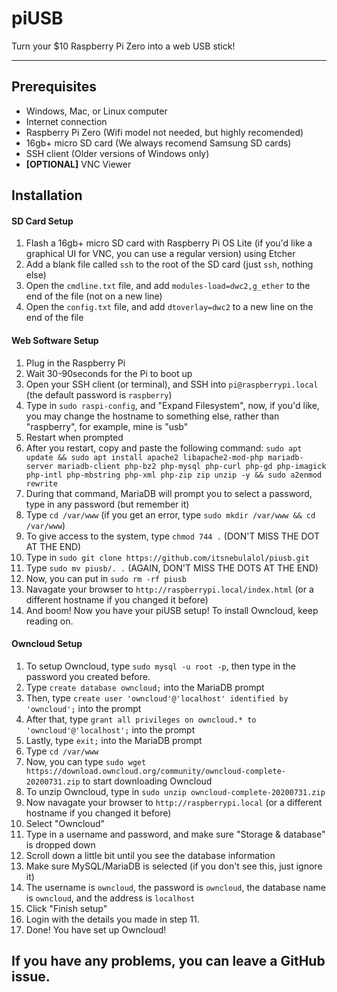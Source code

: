 # piUSB

Turn your \$10 Raspberry Pi Zero into a web USB stick!

---

## Prerequisites

-   Windows, Mac, or Linux computer
-   Internet connection
-   Raspberry Pi Zero (Wifi model not needed, but highly recomended)
-   16gb+ micro SD card (We always recomend Samsung SD cards)
-   SSH client (Older versions of Windows only)
-   **[OPTIONAL]** VNC Viewer

## Installation

#### SD Card Setup

1. Flash a 16gb+ micro SD card with Raspberry Pi OS Lite (if you'd like a graphical UI for VNC, you can use a regular version) using Etcher
2. Add a blank file called `ssh` to the root of the SD card (just `ssh`, nothing else)
3. Open the `cmdline.txt` file, and add `modules-load=dwc2,g_ether` to the end of the file (not on a new line)
4. Open the `config.txt` file, and add `dtoverlay=dwc2` to a new line on the end of the file

#### Web Software Setup

1. Plug in the Raspberry Pi
2. Wait 30-90seconds for the Pi to boot up
3. Open your SSH client (or terminal), and SSH into `pi@raspberrypi.local` (the default password is `raspberry`)
4. Type in `sudo raspi-config`, and "Expand Filesystem", now, if you'd like, you may change the hostname to something else, rather than "raspberry", for example, mine is "usb"
5. Restart when prompted
6. After you restart, copy and paste the following command:
   `sudo apt update && sudo apt install apache2 libapache2-mod-php mariadb-server mariadb-client php-bz2 php-mysql php-curl php-gd php-imagick php-intl php-mbstring php-xml php-zip zip unzip -y && sudo a2enmod rewrite`
7. During that command, MariaDB will prompt you to select a password, type in any password (but remember it)
8. Type `cd /var/www` (if you get an error, type `sudo mkdir /var/www && cd /var/www`)
9. To give access to the system, type `chmod 744 .` (DON'T MISS THE DOT AT THE END)
10. Type in `sudo git clone https://github.com/itsnebulalol/piusb.git`
11. Type `sudo mv piusb/. .` (AGAIN, DON'T MISS THE DOTS AT THE END)
12. Now, you can put in `sudo rm -rf piusb`
13. Navagate your browser to `http://raspberrypi.local/index.html` (or a different hostname if you changed it before)
14. And boom! Now you have your piUSB setup! To install Owncloud, keep reading on.

#### Owncloud Setup

1. To setup Owncloud, type `sudo mysql -u root -p`, then type in the password you created before.
2. Type `create database owncloud;` into the MariaDB prompt
3. Then, type `create user 'owncloud'@'localhost' identified by 'owncloud';` into the prompt
4. After that, type `grant all privileges on owncloud.* to 'owncloud'@'localhost';` into the prompt
5. Lastly, type `exit;` into the MariaDB prompt
6. Type `cd /var/www`
7. Now, you can type `sudo wget https://download.owncloud.org/community/owncloud-complete-20200731.zip` to start downloading Owncloud
8. To unzip Owncloud, type in `sudo unzip owncloud-complete-20200731.zip`
9. Now navagate your browser to `http://raspberrypi.local` (or a different hostname if you changed it before)
10. Select "Owncloud"
11. Type in a username and password, and make sure "Storage & database" is dropped down
12. Scroll down a little bit until you see the database information
13. Make sure MySQL/MariaDB is selected (if you don't see this, just ignore it)
14. The username is `owncloud`, the password is `owncloud`, the database name is `owncloud`, and the address is `localhost`
15. Click "Finish setup"
16. Login with the details you made in step 11.
17. Done! You have set up Owncloud!

## If you have any problems, you can leave a GitHub issue.
